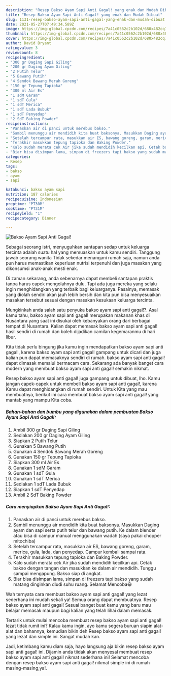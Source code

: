 ```yaml
---
description: "Resep Bakso Ayam Sapi Anti Gagal! yang enak dan Mudah Dibuat"
title: "Resep Bakso Ayam Sapi Anti Gagal! yang enak dan Mudah Dibuat"
slug: 1131-resep-bakso-ayam-sapi-anti-gagal-yang-enak-dan-mudah-dibuat
date: 2021-05-27T07:49:34.589Z
image: https://img-global.cpcdn.com/recipes/7a41c0562c2b102d/680x482cq70/bakso-ayam-sapi-anti-gagal-foto-resep-utama.jpg
thumbnail: https://img-global.cpcdn.com/recipes/7a41c0562c2b102d/680x482cq70/bakso-ayam-sapi-anti-gagal-foto-resep-utama.jpg
cover: https://img-global.cpcdn.com/recipes/7a41c0562c2b102d/680x482cq70/bakso-ayam-sapi-anti-gagal-foto-resep-utama.jpg
author: David Bryant
ratingvalue: 3
reviewcount: 8
recipeingredient:
- "300 gr Daging Sapi Giling"
- "200 gr Daging Ayam Giling"
- "2 Putih Telur"
- "5 Bawang Putih"
- "4 Sendok Bawang Merah Goreng"
- "150 gr Tepung Tapioka"
- "300 ml Air Es"
- "1 sdM Garam"
- "1 sdT Gula"
- "1 sdT Merica"
- "1 sdT Lada Bubuk"
- "1 sdT Penyedap"
- "2 SdT Baking Powder"
recipeinstructions:
- "Panaskan air di panci untuk merebus bakso."
- "Sambil menunggu air mendidih kita buat baksonya. Masukkan Daging ayam dan sapi serta putih telur dan bawang putih. Ke dalam blender atau bisa di campur manual menggunakan wadah (saya pakai chopper mitochiba)"
- "Setelah tercampur rata, masukkan air ES, bawang goreng, garam, merica, gula, lada, dan penyedap. Campur kembali sampai rata."
- "Terakhir masukkan tepung tapioka dan Baking Powder."
- "Kalo sudah merata cek Air jika sudah mendidih kecilkan api. Cetak bakso dengan tangan dan masukkan ke dalam air mendidih. Tunggu sampai mengapung. Bakso siap di angkat."
- "Biar bisa disimpan lama, simpan di freezers tapi bakso yang sudah matang dinginkan dludi suhu ruang. Selamat Mencoba😀"
categories:
- Resep
tags:
- bakso
- ayam
- sapi

katakunci: bakso ayam sapi 
nutrition: 187 calories
recipecuisine: Indonesian
preptime: "PT30M"
cooktime: "PT31M"
recipeyield: "1"
recipecategory: Dinner

---
```



![Bakso Ayam Sapi Anti Gagal!](https://img-global.cpcdn.com/recipes/7a41c0562c2b102d/680x482cq70/bakso-ayam-sapi-anti-gagal-foto-resep-utama.jpg)

Sebagai seorang istri, menyuguhkan santapan sedap untuk keluarga tercinta adalah suatu hal yang memuaskan untuk kamu sendiri. Tanggung jawab seorang  wanita Tidak sekedar menangani rumah saja, namun anda pun harus memastikan keperluan nutrisi terpenuhi dan juga masakan yang dikonsumsi anak-anak mesti enak.

Di zaman  sekarang, anda sebenarnya dapat membeli santapan praktis tanpa harus capek mengolahnya dulu. Tapi ada juga mereka yang selalu ingin menghidangkan yang terbaik bagi keluarganya. Pasalnya, memasak yang diolah sendiri akan jauh lebih bersih dan kita pun bisa menyesuaikan masakan tersebut sesuai dengan masakan kesukaan keluarga tercinta. 



Mungkinkah anda salah satu penyuka bakso ayam sapi anti gagal!?. Asal kamu tahu, bakso ayam sapi anti gagal! merupakan makanan khas di Nusantara yang saat ini disukai oleh kebanyakan orang dari berbagai tempat di Nusantara. Kalian dapat memasak bakso ayam sapi anti gagal! hasil sendiri di rumah dan boleh dijadikan camilan kegemaranmu di hari libur.

Kita tidak perlu bingung jika kamu ingin mendapatkan bakso ayam sapi anti gagal!, karena bakso ayam sapi anti gagal! gampang untuk dicari dan juga kalian pun dapat memasaknya sendiri di rumah. bakso ayam sapi anti gagal! dapat dimasak memalui bermacam cara. Sekarang ada banyak banget cara modern yang membuat bakso ayam sapi anti gagal! semakin nikmat.

Resep bakso ayam sapi anti gagal! juga gampang untuk dibuat, lho. Kamu jangan capek-capek untuk membeli bakso ayam sapi anti gagal!, karena Kamu dapat menghidangkan di rumah sendiri. Untuk Kita yang mau membuatnya, berikut ini cara membuat bakso ayam sapi anti gagal! yang mantab yang mampu Kita coba.

<!--inarticleads1-->

##### Bahan-bahan dan bumbu yang digunakan dalam pembuatan Bakso Ayam Sapi Anti Gagal!:

1. Ambil 300 gr Daging Sapi Giling
1. Sediakan 200 gr Daging Ayam Giling
1. Siapkan 2 Putih Telur
1. Gunakan 5 Bawang Putih
1. Gunakan 4 Sendok Bawang Merah Goreng
1. Gunakan 150 gr Tepung Tapioka
1. Siapkan 300 ml Air Es
1. Gunakan 1 sdM Garam
1. Gunakan 1 sdT Gula
1. Gunakan 1 sdT Merica
1. Sediakan 1 sdT Lada Bubuk
1. Siapkan 1 sdT Penyedap
1. Ambil 2 SdT Baking Powder




<!--inarticleads2-->

##### Cara menyiapkan Bakso Ayam Sapi Anti Gagal!:

1. Panaskan air di panci untuk merebus bakso.
1. Sambil menunggu air mendidih kita buat baksonya. Masukkan Daging ayam dan sapi serta putih telur dan bawang putih. Ke dalam blender atau bisa di campur manual menggunakan wadah (saya pakai chopper mitochiba)
1. Setelah tercampur rata, masukkan air ES, bawang goreng, garam, merica, gula, lada, dan penyedap. Campur kembali sampai rata.
1. Terakhir masukkan tepung tapioka dan Baking Powder.
1. Kalo sudah merata cek Air jika sudah mendidih kecilkan api. Cetak bakso dengan tangan dan masukkan ke dalam air mendidih. Tunggu sampai mengapung. Bakso siap di angkat.
1. Biar bisa disimpan lama, simpan di freezers tapi bakso yang sudah matang dinginkan dludi suhu ruang. Selamat Mencoba😀




Wah ternyata cara membuat bakso ayam sapi anti gagal! yang lezat sederhana ini mudah sekali ya! Semua orang dapat membuatnya. Resep bakso ayam sapi anti gagal! Sesuai banget buat kamu yang baru mau belajar memasak maupun bagi kalian yang telah lihai dalam memasak.

Tertarik untuk mulai mencoba membuat resep bakso ayam sapi anti gagal! lezat tidak rumit ini? Kalau kamu ingin, ayo kamu segera buruan siapin alat-alat dan bahannya, kemudian bikin deh Resep bakso ayam sapi anti gagal! yang lezat dan simple ini. Sangat mudah kan. 

Jadi, ketimbang kamu diam saja, hayo langsung aja bikin resep bakso ayam sapi anti gagal! ini. Dijamin anda tiidak akan menyesal membuat resep bakso ayam sapi anti gagal! nikmat sederhana ini! Selamat mencoba dengan resep bakso ayam sapi anti gagal! nikmat simple ini di rumah masing-masing,ya!.

